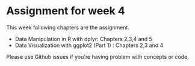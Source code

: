 # Assignment for week 4

This week following chapters are the assignment.

* Data Manipulation in R with dplyr: Chapters 2,3,4 and 5
* Data Visualization with ggplot2 (Part 1) : Chapters 2,3 and 4

Please use Github issues if you're having problem with concepts or code.
